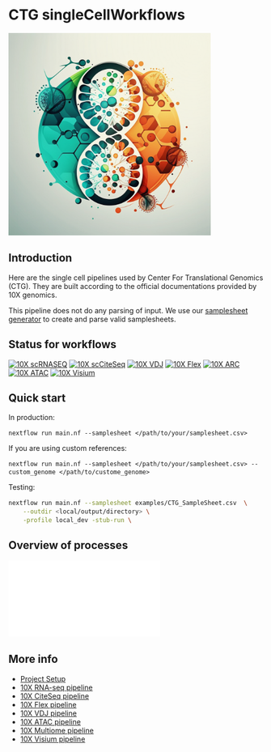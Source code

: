 # CTG singleCellWorkflows

<img src="images/singleCellLogo.png" alt="drawing" width="400"/>

## Introduction



Here are the single cell pipelines used by Center For Translational Genomics (CTG). They are built according to the official documentations provided by 10X genomics.

This pipeline does not do any parsing of input. We use our [samplesheet generator](https://github.com/ctg-lund/SampleSheetGenerator) to create and parse valid samplesheets.

## Status for workflows
[![10X scRNASEQ](https://img.shields.io/badge/10X-scRNAseq-brightgreen)](/subworkflows/scrnaseq.nf)
[![10X scCiteSeq](https://img.shields.io/badge/10X-scCiteSeq-brightgreen)](/subworkflows/scciteseq.nf) 
[![10X VDJ](https://img.shields.io/badge/10X-VDJ-brightgreen)](/subworkflows/scmulti.nf) [![10X Flex](https://img.shields.io/badge/10X-Flex-brightgreen)](/subworkflows/flexscrnaseq.nf)
[![10X ARC](https://img.shields.io/badge/10X-ARC-brightgreen)](/subworkflows/scarc.nf)[![10X ATAC](https://img.shields.io/badge/10X-ATAC-brightgreen)](/subworkflows/scatac.nf)
[![10X Visium](https://img.shields.io/badge/10X-Visium-brightgreen)](/subworkflows/visium.nf)

## Quick start
In production:
```
nextflow run main.nf --samplesheet </path/to/your/samplesheet.csv>
```
If you are using custom references:
```
nextflow run main.nf --samplesheet </path/to/your/samplesheet.csv> --custom_genome </path/to/custome_genome>
```
Testing:
```bash
nextflow run main.nf --samplesheet examples/CTG_SampleSheet.csv  \
    --outdir <local/output/directory> \
    -profile local_dev -stub-run \
```
## Overview of processes
![Flowchart](/images/flowchart.pdf)

## More info
* [Project Setup](/docs/Setup.md)
* [10X RNA-seq pipeline](/docs/scrna-10x.md)
* [10X CiteSeq pipeline](/docs/scciteseq-10x.md)
* [10X Flex pipeline](/docs/scflex-10x.md)
* [10X VDJ pipeline](/docs/scmulti-10x.md)
* [10X ATAC pipeline](/docs/scatac-10x.md)
* [10X Multiome pipeline](/docs/scarc-10x.md)
* [10X Visium pipeline](/docs/scvisium-10x.md)
